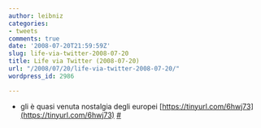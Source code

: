 ```yaml
---
author: leibniz
categories:
- tweets
comments: true
date: '2008-07-20T21:59:59Z'
slug: life-via-twitter-2008-07-20
title: Life via Twitter (2008-07-20)
url: "/2008/07/20/life-via-twitter-2008-07-20/"
wordpress_id: 2986

---
```

* gli è quasi venuta nostalgia degli europei [https://tinyurl.com/6hwj73](https://tinyurl.com/6hwj73) [#](https://twitter.com/leibniz/statuses/863447421)



